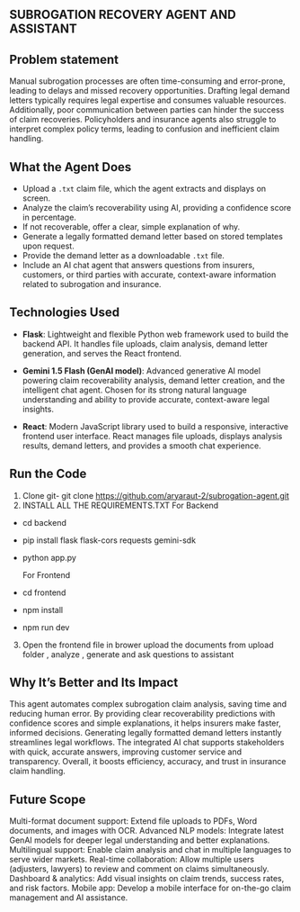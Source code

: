 ## SUBROGATION RECOVERY AGENT AND ASSISTANT

## Problem statement 
Manual subrogation processes are often time-consuming and error-prone, leading to delays and missed recovery opportunities. Drafting legal demand letters typically requires legal expertise and consumes valuable resources. Additionally, poor communication between parties can hinder the success of claim recoveries. Policyholders and insurance agents also struggle to interpret complex policy terms, leading to confusion and inefficient claim handling.

## What the Agent Does

- Upload a `.txt` claim file, which the agent extracts and displays on screen.  
- Analyze the claim’s recoverability using AI, providing a confidence score in percentage.  
- If not recoverable, offer a clear, simple explanation of why.  
- Generate a legally formatted demand letter based on stored templates upon request.  
- Provide the demand letter as a downloadable `.txt` file.  
- Include an AI chat agent that answers questions from insurers, customers, or third parties with accurate, context-aware information related to subrogation and insurance.

## Technologies Used

- **Flask**: Lightweight and flexible Python web framework used to build the backend API. It handles file uploads, claim analysis, demand letter generation, and serves the React frontend.

- **Gemini 1.5 Flash (GenAI model)**: Advanced generative AI model powering claim recoverability analysis, demand letter creation, and the intelligent chat agent. Chosen for its strong natural language understanding and ability to provide accurate, context-aware legal insights.

- **React**: Modern JavaScript library used to build a responsive, interactive frontend user interface. React manages file uploads, displays analysis results, demand letters, and provides a smooth chat experience.

## Run the Code

1. Clone git- git clone https://github.com/aryaraut-2/subrogation-agent.git
2.  INSTALL ALL THE REQUIREMENTS.TXT
   For Backend
- cd backend
- pip install flask flask-cors requests gemini-sdk
- python app.py

  For Frontend
- cd frontend
- npm install
- npm run dev
3. Open the frontend file in brower 
upload the documents from upload folder , analyze , generate and ask questions to assistant

## Why It’s Better and Its Impact

This agent automates complex subrogation claim analysis, saving time and reducing human error. By providing clear recoverability predictions with confidence scores and simple explanations, it helps insurers make faster, informed decisions. Generating legally formatted demand letters instantly streamlines legal workflows. The integrated AI chat supports stakeholders with quick, accurate answers, improving customer service and transparency. Overall, it boosts efficiency, accuracy, and trust in insurance claim handling.

## Future Scope

Multi-format document support: Extend file uploads to PDFs, Word documents, and images with OCR.
Advanced NLP models: Integrate latest GenAI models for deeper legal understanding and better explanations.
Multilingual support: Enable claim analysis and chat in multiple languages to serve wider markets.
Real-time collaboration: Allow multiple users (adjusters, lawyers) to review and comment on claims simultaneously.
Dashboard & analytics: Add visual insights on claim trends, success rates, and risk factors.
Mobile app: Develop a mobile interface for on-the-go claim management and AI assistance.


